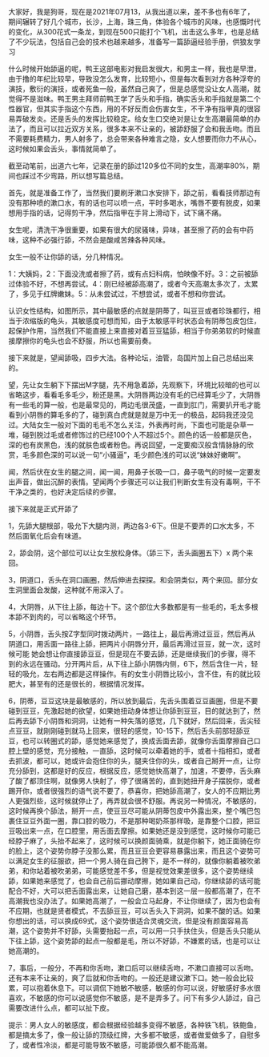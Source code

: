 大家好，我是狗哥，现在是2021年07月13，从我出道以来，差不多也有6年了，期间辗转了好几个城市，长沙，上海，珠三角，体验各个城市的风味，也感慨时代的变化，从300花式一条龙，到现在500只能打个飞机，出击这么多年，也是总结了不少玩法，包括自己会的技术也越来越多，准备写一篇舔逼经验手册，供狼友学习

什么时候开始舔逼的呢，鸭王这部电影对我启发很大，和男主一样，我也是早泄，由于撸的年纪比较早，导致没怎么发育，比较短小，但是每次看到对方各种浮夸的演技，敷衍的演技，或者死鱼一般，虽然自己爽了，但是总感觉没让女人高潮，就觉得不是滋味。鸭王男主拜师前鸭王学了舌头和手指，确实舌头和手指就是第二个性器官，但其实手指这个东西，用的不好反而会伤害女生，不干净有指甲真的很容易弄破发炎。还是舌头的发挥比较稳定。给女生口交绝对是让女生高潮最简单的办法了，而且可以拉近双方关系，很多本来不让亲的，被舔舒服了会和我舌吻。而且不需要耗费精力，男人射多了，总会带来各种难言之隐，女人想要而你力不从心，这时候如果会舌头，事情就简单了。

截至动笔前，出道六七年，记录在册的舔过120多位不同的女生，高潮率80%，期间也踩过不少弯路，所以想写篇总结。

首先，就是准备工作了，当然我们要刷牙漱口水安排下，舔之前，看看技师那边有没有那种喷的漱口水，有的话也可以喷一点，平时多喝水，嘴唇不要有脱皮，如果想用手指的话，记得剪干净，然后指甲在手背上滑动下，试下痛不痛。

女生呢，清洗干净很重要，如果有很大的尿骚味，异味，甚至擦了药的会有中药味，这种不必强行舔，不然会是酸咸苦辣各种风味。

女生一般不让你舔的话，分几种情况。

1：大姨妈，2：下面没洗或者擦了药，或有点妇科病，怕映像不好。3：之前被舔过体验不好，不想再尝试。4：刚已经被舔高潮了，或者今天高潮太多次了，太累了，多见于红牌嫩妹。5：从未尝试过，不想尝试，或者不想和你尝试。

认识女性结构，如图所示，其中最敏感的点就是阴蒂了，叫豆豆或者珍珠都行，相当于浓缩版的龟头，其敏感度可想而知，由于太敏感平时状态会有阴蒂包皮包住，起保护作用，当然我们不能直接上来直接对着豆豆猛舔，相当于你弟弟软的时候直接摩擦你的龟头也会不舒服，所以也需要前奏。

接下来就是，望闻舔吸，四步大法。各种论坛，油管，岛国片加上自己总结出来的。

望，先让女生躺下下摆出M字腿，先不用急着舔，先观察下，环境比较暗的也可以省略这步，看看毛多毛少，粉还是黑。大阴唇两边没有毛的已经算毛少了，大阴唇有一些毛的算一般，也是最常见的，两边毛很茂盛，一直到肛门，需要扒开毛才能看到小阴唇的算毛多的了，碰到真白虎就是就是万中无一的极品，起码我还没见过。大陆女生一般对下面的毛毛不怎么关注，外表再时尚，下面也可能是杂草一堆，碰到脱过毛或者修饰过的已经100个人不超过5个。颜色的话一般都是灰色，深的也有炭黑色，浅的就肤色或者粉色。再说回望，一定要痴汉般含情脉脉的欣赏，毛多颜色深的可以说一句“小骚逼”，毛少颜色浅的可以说“妹妹好嫩啊”。

闻，然后伏在女生的腿之间，闻一闻，用鼻子长吸一口，鼻子吸气的时候一定要发出声音，做出沉醉的表情。望闻两个步骤还可以让我们判断女生有没有毒啊，干不干净之类的，也好决定后续的步骤。

接下来就是正式开舔了

1，先舔大腿根部，吸允下大腿内测，两边各3-6下。但是不要弄的口水太多，不然后面氧化后会有味道。

2，舔会阴，这个部位可以让女生放松身体。（舔三下，舌头画圈五下）x 两个来回。

3，阴道口，舌头在洞口画圈，然后伸进去探探。和会阴类似，两个来回。部分女生洞里面会发酸，这种就不用深入了。

4，大阴唇，从下往上舔，每边十下。这个部位大多数都是有一些毛的，毛太多根本舔不到肉的，可以省略这个环节。

5，小阴唇，舌头按Z字型同时拨动两片，一路往上，最后再滑过豆豆，然后再从阴道口，用舌面一路往上舔，把两片小阴唇分开，最后再滑过豆豆，就一次，这时候可能 她会想让你直接舔豆豆，但是现在不要去舔，还是继续我们的步骤，得不到的永远在骚动。分开两片后，从下往上舔小阴唇内侧，6下，然后含住一片，轻轻的吸允，左右两边都是这样操作。有的女生小阴唇比较小，含不住，有的就比较肥大，甚至有的还是很长的，根据情况发挥。

6，阴蒂，豆豆这块是最敏感的，所以放到最后，先舌头围着豆豆画圈，但是不要碰到豆豆，先激起她的欲望，如果她扭动身体想让你舔到豆豆，目的就达到了，然后再去舔下小阴唇和洞洞，让她有一种失落的感觉，几下就好，然后回来，舌尖轻点豆豆，就刚刚碰到就马上回来，很轻的感觉，10-15下，然后舌头前部轻舔豆豆，也可以转圈式的舔，感觉她来感觉了，换成舌面去舔，就像你舌面摩擦自己口腔上壁的感觉，充分接触，一直舔，这时候可以牵着她的手，或者十指相扣，或者去抓波，都可以，她或许会抱住你的头，腿夹住你的头，或者自己掰开一点，让你充分舔到，这都是好的反应，根据反应，感觉她快高潮了，加速，不要停，舌头麻了酸了都顶住啊，就像男人快射了，停了很痛苦的，直到她扭开身子摆脱你，或者踢开你，或者很强烈的语气说不要了，恭喜你，把她舔高潮了，女人的不应期比男人更强烈些，这时候就停止了，再弄就会很不舒服。再说另一种情况，不敏感的，这时候再换个舔法，掰开一点，使豆豆尽可能从阴蒂包皮中外露出来，整个嘴巴包裹住豆豆外面一圈，靠口腔的吸力，不是那种喝奶茶那样吸，是靠整个口腔，把豆豆吸出来一点，在口腔里，用舌面去摩擦。如果她还是没到感觉，这时候你可能已经脖子麻了，头抬不起来了，这时候可以换颜面骑乘，就是你躺下，她正面骑在你的脸上，这个姿势你脖子没那么累，而且豆豆会更容易暴露出来，而且这个姿势可以满足女生的征服欲，把一个男人骑在自己胯下，是不一样的，就像你躺着被吹弟弟，和你站着被吹弟弟，可能感觉差不多，但是视觉效果差很多，这个姿势继续舔，如果她来感觉了，也会自己前后挪动摩擦，她如果自己动，你继续舔的话可能配合不好，大可以把舌面露出来，让她自己磨，基本到这一层一般都高潮了，在不高潮我也没办法了。如果她高潮了，一般会立马起身，不让你继续了，因为也会有不应期，也就是贤者模式，不去舔豆豆，可以舌头入下洞洞，如果不酸的话。如果你想出的话，可以换成69式，这个姿势很适合灵魂交流，但是没有颜面容易高潮，这个姿势并不好舔，头需要抬起一点，可以用一只手扶住头，但是舌头只能从下往上舔，这个姿势舔的起点一般都是毛，所以不好舔，不嫌累的话，也是可以让她高潮的。

7，事后，一般分，不再和你舌吻，漱口后可以继续舌吻，不漱口直接可以舌吻。还有本来不让亲的，爽了后就和你舌吻的。一般还是建议漱下口。她一般会比较累，可以抱着休息下。可以调侃下她敏不敏感，敏感的你可以说，好敏感好多水很喜欢，不敏感的你可以说感觉你不敏感，是不是弄多了。问下有多少人舔过，自己需要改进什么点，都可以扯下皮。

提示：男人女人的敏感度，都会根据经验越多变得不敏感，各种铁飞机，铁鲍鱼，都是搞太多了，像一般让舔的顶级红牌，大多都不敏感，或者做爱做多了，自慰多了，或者性冷淡，都是可能导致不敏感，可能舔很久都不能高潮。



